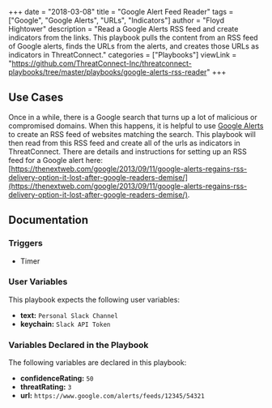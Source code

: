 +++
date = "2018-03-08"
title = "Google Alert Feed Reader"
tags = ["Google", "Google Alerts", "URLs", "Indicators"]
author = "Floyd Hightower"
description = "Read a Google Alerts RSS feed and create indicators from the links. This playbook pulls the content from an RSS feed of Google alerts, finds the URLs from the alerts, and creates those URLs as indicators in ThreatConnect."
categories = ["Playbooks"]
viewLink = "https://github.com/ThreatConnect-Inc/threatconnect-playbooks/tree/master/playbooks/google-alerts-rss-reader"
+++

## Use Cases

Once in a while, there is a Google search that turns up a lot of malicious or compromised domains. When this happens, it is helpful to use [Google Alerts](https://www.google.com/alerts) to create an RSS feed of websites matching the search. This playbook will then read from this RSS feed and create all of the urls as indicators in ThreatConnect. There are details and instructions for setting up an RSS feed for a Google alert here: [https://thenextweb.com/google/2013/09/11/google-alerts-regains-rss-delivery-option-it-lost-after-google-readers-demise/](https://thenextweb.com/google/2013/09/11/google-alerts-regains-rss-delivery-option-it-lost-after-google-readers-demise/).

## Documentation

### Triggers

- Timer

### User Variables

This playbook expects the following user variables:

- **text:** `Personal Slack Channel`
- **keychain:** `Slack API Token`

### Variables Declared in the Playbook

The following variables are declared in this playbook:

- **confidenceRating:** `50`
- **threatRating:** `3`
- **url:** `https://www.google.com/alerts/feeds/12345/54321`
